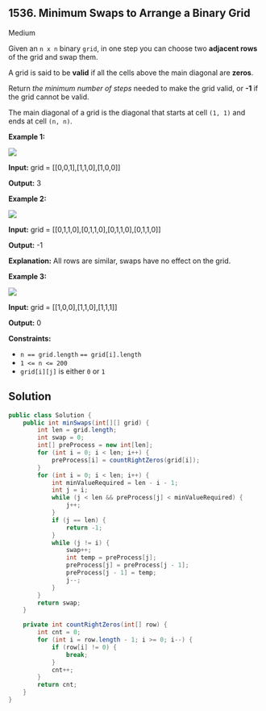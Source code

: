 ## 1536\. Minimum Swaps to Arrange a Binary Grid

Medium

Given an `n x n` binary `grid`, in one step you can choose two **adjacent rows** of the grid and swap them.

A grid is said to be **valid** if all the cells above the main diagonal are **zeros**.

Return _the minimum number of steps_ needed to make the grid valid, or **\-1** if the grid cannot be valid.

The main diagonal of a grid is the diagonal that starts at cell `(1, 1)` and ends at cell `(n, n)`.

**Example 1:**

![](https://assets.leetcode.com/uploads/2020/07/28/fw.jpg)

**Input:** grid = [[0,0,1],[1,1,0],[1,0,0]]

**Output:** 3

**Example 2:**

![](https://assets.leetcode.com/uploads/2020/07/16/e2.jpg)

**Input:** grid = [[0,1,1,0],[0,1,1,0],[0,1,1,0],[0,1,1,0]]

**Output:** -1

**Explanation:** All rows are similar, swaps have no effect on the grid.

**Example 3:**

![](https://assets.leetcode.com/uploads/2020/07/16/e3.jpg)

**Input:** grid = [[1,0,0],[1,1,0],[1,1,1]]

**Output:** 0

**Constraints:**

*   `n == grid.length` `== grid[i].length`
*   `1 <= n <= 200`
*   `grid[i][j]` is either `0` or `1`

## Solution

```java
public class Solution {
    public int minSwaps(int[][] grid) {
        int len = grid.length;
        int swap = 0;
        int[] preProcess = new int[len];
        for (int i = 0; i < len; i++) {
            preProcess[i] = countRightZeros(grid[i]);
        }
        for (int i = 0; i < len; i++) {
            int minValueRequired = len - i - 1;
            int j = i;
            while (j < len && preProcess[j] < minValueRequired) {
                j++;
            }
            if (j == len) {
                return -1;
            }
            while (j != i) {
                swap++;
                int temp = preProcess[j];
                preProcess[j] = preProcess[j - 1];
                preProcess[j - 1] = temp;
                j--;
            }
        }
        return swap;
    }

    private int countRightZeros(int[] row) {
        int cnt = 0;
        for (int i = row.length - 1; i >= 0; i--) {
            if (row[i] != 0) {
                break;
            }
            cnt++;
        }
        return cnt;
    }
}
```
